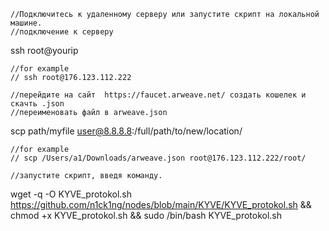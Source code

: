     //Подключитесь к удаленному серверу или запустите скрипт на локальной машине.
    //подключение к серверу

ssh root@yourip

    //for example 
    // ssh root@176.123.112.222

    //перейдите на сайт  https://faucet.arweave.net/ создать кошелек и скачть .json
    //переименовать файл в arweave.json

scp path/myfile user@8.8.8.8:/full/path/to/new/location/

    //for example
    // scp /Users/a1/Downloads/arweave.json root@176.123.112.222/root/

    //запустите скрипт, введя команду. 

wget -q -O KYVE_protokol.sh https://github.com/n1ck1ng/nodes/blob/main/KYVE/KYVE_protokol.sh && chmod +x KYVE_protokol.sh && sudo /bin/bash KYVE_protokol.sh
